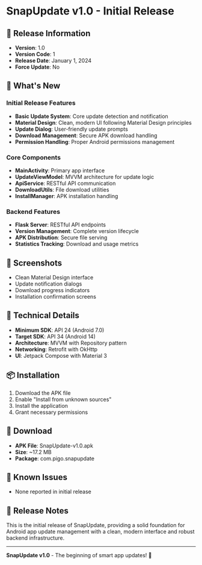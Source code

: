 # SnapUpdate v1.0 - Initial Release

## 🎉 Release Information
- **Version**: 1.0
- **Version Code**: 1
- **Release Date**: January 1, 2024
- **Force Update**: No

## 🚀 What's New

### Initial Release Features
- **Basic Update System**: Core update detection and notification
- **Material Design**: Clean, modern UI following Material Design principles
- **Update Dialog**: User-friendly update prompts
- **Download Management**: Secure APK download handling
- **Permission Handling**: Proper Android permissions management

### Core Components
- **MainActivity**: Primary app interface
- **UpdateViewModel**: MVVM architecture for update logic
- **ApiService**: RESTful API communication
- **DownloadUtils**: File download utilities
- **InstallManager**: APK installation handling

### Backend Features
- **Flask Server**: RESTful API endpoints
- **Version Management**: Complete version lifecycle
- **APK Distribution**: Secure file serving
- **Statistics Tracking**: Download and usage metrics

## 📱 Screenshots
- Clean Material Design interface
- Update notification dialogs
- Download progress indicators
- Installation confirmation screens

## 🔧 Technical Details
- **Minimum SDK**: API 24 (Android 7.0)
- **Target SDK**: API 34 (Android 14)
- **Architecture**: MVVM with Repository pattern
- **Networking**: Retrofit with OkHttp
- **UI**: Jetpack Compose with Material 3

## 📦 Installation
1. Download the APK file
2. Enable "Install from unknown sources"
3. Install the application
4. Grant necessary permissions

## 🔗 Download
- **APK File**: SnapUpdate-v1.0.apk
- **Size**: ~17.2 MB
- **Package**: com.pigo.snapupdate

## 🐛 Known Issues
- None reported in initial release

## 📝 Release Notes
This is the initial release of SnapUpdate, providing a solid foundation for Android app update management with a clean, modern interface and robust backend infrastructure.

---

**SnapUpdate v1.0** - The beginning of smart app updates! 🚀 